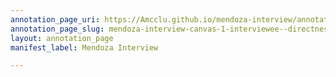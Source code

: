 ```yaml
---
annotation_page_uri: https://Amcclu.github.io/mendoza-interview/annotations/mendoza-interview-canvas-1-interviewee--directness--relating-personal-detail--body-language--shrug--looking-off---consideration--forthcomingness.json
annotation_page_slug: mendoza-interview-canvas-1-interviewee--directness--relating-personal-detail--body-language--shrug--looking-off---consideration--forthcomingness
layout: annotation_page
manifest_label: Mendoza Interview

---
```


